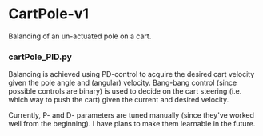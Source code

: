 # CartPole-v1

Balancing of an un-actuated pole on a cart.


### cartPole_PID.py
Balancing is achieved using PD-control to acquire the desired cart velocity given the pole angle and (angular) velocity. Bang-bang control (since possible controls are binary) is used to decide on the cart steering (i.e. which way to push the cart) given the current and desired velocity.


Currently, P- and D- parameters are tuned manually (since they've worked well from the beginning). I have plans to make them learnable in the future.
